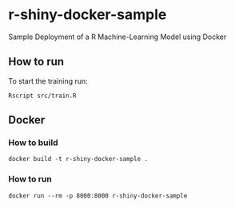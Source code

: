 # r-shiny-docker-sample

Sample Deployment of a R Machine-Learning Model using Docker

## How to run

To start the training run:

```
Rscript src/train.R
```

## Docker

### How to build

```
docker build -t r-shiny-docker-sample .
```

### How to run

```
docker run --rm -p 8000:8000 r-shiny-docker-sample
```
